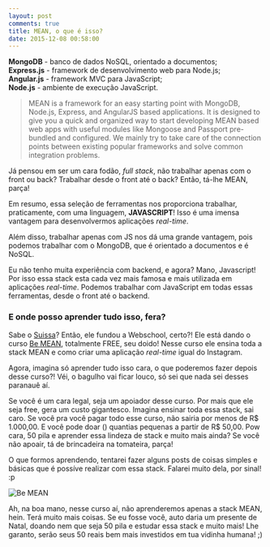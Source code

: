 ```yaml
---  
layout: post  
comments: true  
title: MEAN, o que é isso?  
date: 2015-12-08 00:58:00  
---
```


**MongoDB** - banco de dados NoSQL, orientado a documentos;  
**Express.js** - framework de desenvolvimento web para Node.js;  
**Angular.js** - framework MVC para JavaScript;  
**Node.js** - ambiente de execução JavaScript.

> MEAN is a framework for an easy starting point with MongoDB, Node.js, Express, and AngularJS based applications. It is designed to give you a quick and organized way to start developing MEAN based web apps with useful modules like Mongoose and Passport pre-bundled and configured. We mainly try to take care of the connection points between existing popular frameworks and solve common integration problems.

Já pensou em ser um cara fodão, *full stack*, não trabalhar apenas com o front ou back? Trabalhar desde o front até o back? Então, tá-lhe MEAN, parça!

Em resumo, essa seleção de ferramentas nos proporciona trabalhar, praticamente, com uma linguagem, **JAVASCRIPT**! Isso é uma imensa vantagem para desenvolvermos aplicações *real-time*.  

Além disso, trabalhar apenas com JS nos dá uma grande vantagem, pois podemos trabalhar com o MongoDB, que é orientado a documentos e é NoSQL.  

Eu não tenho muita experiência com backend, e agora? Mano, Javascript! Por isso essa stack esta cada vez mais famosa e mais utilizada em aplicações *real-time*. Podemos trabalhar com JavaScript em todas essas ferramentas, desde o front até o backend.


### E onde posso aprender tudo isso, fera?  

Sabe o [Suissa](https://twitter.com/osuissa)? Então, ele fundou a Webschool, certo?! Ele está dando o curso [Be MEAN](https://github.com/Webschool-io/be-mean-instagram/), totalmente FREE, seu doido! Nesse curso ele ensina toda a stack MEAN e como criar uma aplicação *real-time* igual do Instagram.  

Agora, imagina só aprender tudo isso cara, o que poderemos fazer depois desse curso?! Véi, o bagulho vai ficar louco, só sei que nada sei desses paranauê aí.  

Se você é um cara legal, seja um apoiador desse curso. Por mais que ele seja free, gera um custo gigantesco. Imagina ensinar toda essa stack, sai caro. Se você pra você pagar todo esse curso, não sairia por menos de R$ 1.000,00. E você pode doar () quantias pequenas a partir de R$ 50,00. Pow cara, 50 pila e aprender essa lindeza de stack e muito mais ainda? Se você não apoair, tá de brincadeira na tomateira, parça!  

O que formos aprendendo, tentarei fazer alguns posts de coisas simples e básicas que é possíve realizar com essa stack. Falarei muito dela, por sinal! :p


![Be MEAN](../img/be-mean-chamada.jpg)


Ah, na boa mano, nesse curso aí, não aprenderemos apenas a stack MEAN, hein. Terá muito mais coisas. Se eu fosse você, auto daria um presente de Natal, doando nem que seja 50 pila e estudar essa stack e muito mais! Lhe garanto, serão seus 50 reais bem mais investidos em tua vidinha humana! ;)
